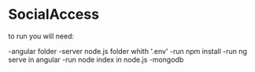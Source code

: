 # SocialAccess

to run you will need:

-angular folder
-server node.js folder whith '.env'
-run npm install
-run ng serve in angular
-run node index in node.js
-mongodb
